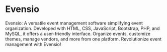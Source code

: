 # Evensio
Evensio: A versatile event management software simplifying event organization. Developed with HTML, CSS, JavaScript, Bootstrap, PHP, and MySQL, it offers a user-friendly interface. Organize events, customize themes, manage vendors, and more from one platform. Revolutionize event management with Evensio!

